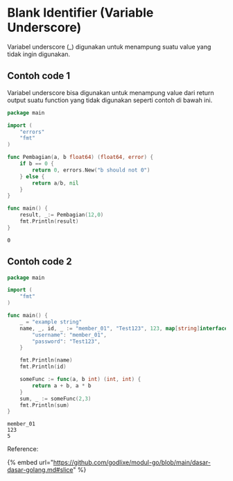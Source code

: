# Blank Identifier (Variable Underscore)

Variabel underscore (\_) digunakan untuk menampung suatu value yang tidak ingin digunakan.

## Contoh code 1

Variabel underscore bisa digunakan untuk menampung value dari return output suatu function yang tidak digunakan seperti contoh di bawah ini.

```go
package main

import (
    "errors"
    "fmt"
)

func Pembagian(a, b float64) (float64, error) {
    if b == 0 {
        return 0, errors.New("b should not 0")
    } else {
        return a/b, nil
    }
}

func main() {
    result, _:= Pembagian(12,0)
    fmt.Println(result)
}
```

```
0
```

## Contoh code 2

```go
package main

import (
	"fmt"
)

func main() {
	_ = "example string"
	name, _, id, _ := "member_01", "Test123", 123, map[string]interface{}{
		"username": "member_01",
		"password": "Test123",
	}

	fmt.Println(name)
	fmt.Println(id)

	someFunc := func(a, b int) (int, int) {
		return a + b, a * b
	}
	sum, _ := someFunc(2,3)
	fmt.Println(sum)
}
```

```
member_01
123
5
```

Reference:

{% embed url="https://github.com/godlixe/modul-go/blob/main/dasar-dasar-golang.md#slice" %}
